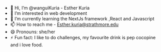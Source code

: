 - 👋 Hi, I’m @wanguiKuria - Esther Kuria
- 👀 I’m interested in web development 
- 🌱 I’m currently learning the NextJs framework ,React and Javascript
- 📫 How to reach me - Esther.kuria@strathmore.edu
- 😄 Pronouns: she/her
- ⚡ Fun fact: I like to do challenges, my favourite drink is pep cocopine and i love food.

<!---
wanguiKuria/wanguiKuria is a ✨ special ✨ repository because its `README.md` (this file) appears on your GitHub profile.
You can click the Preview link to take a look at your changes.
--->
